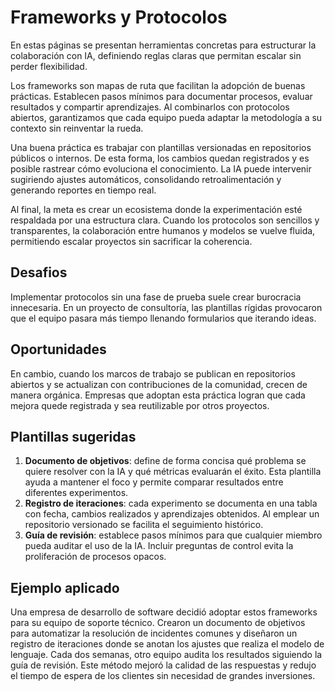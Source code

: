 # Frameworks y Protocolos

En estas páginas se presentan herramientas concretas para estructurar la colaboración con IA, definiendo reglas claras que permitan escalar sin perder flexibilidad.

Los frameworks son mapas de ruta que facilitan la adopción de buenas prácticas. Establecen pasos mínimos para documentar procesos, evaluar resultados y compartir aprendizajes. Al combinarlos con protocolos abiertos, garantizamos que cada equipo pueda adaptar la metodología a su contexto sin reinventar la rueda.

Una buena práctica es trabajar con plantillas versionadas en repositorios públicos o internos. De esta forma, los cambios quedan registrados y es posible rastrear cómo evoluciona el conocimiento. La IA puede intervenir sugiriendo ajustes automáticos, consolidando retroalimentación y generando reportes en tiempo real.

Al final, la meta es crear un ecosistema donde la experimentación esté respaldada por una estructura clara. Cuando los protocolos son sencillos y transparentes, la colaboración entre humanos y modelos se vuelve fluida, permitiendo escalar proyectos sin sacrificar la coherencia.

## Desafios

Implementar protocolos sin una fase de prueba suele crear burocracia innecesaria. En un proyecto de consultoría, las plantillas rígidas provocaron que el equipo pasara más tiempo llenando formularios que iterando ideas.

## Oportunidades

En cambio, cuando los marcos de trabajo se publican en repositorios abiertos y se actualizan con contribuciones de la comunidad, crecen de manera orgánica. Empresas que adoptan esta práctica logran que cada mejora quede registrada y sea reutilizable por otros proyectos.

## Plantillas sugeridas

1. **Documento de objetivos**: define de forma concisa qué problema se quiere
   resolver con la IA y qué métricas evaluarán el éxito. Esta plantilla ayuda a
   mantener el foco y permite comparar resultados entre diferentes experimentos.
2. **Registro de iteraciones**: cada experimento se documenta en una tabla con
   fecha, cambios realizados y aprendizajes obtenidos. Al emplear un repositorio
   versionado se facilita el seguimiento histórico.
3. **Guía de revisión**: establece pasos mínimos para que cualquier miembro pueda
   auditar el uso de la IA. Incluir preguntas de control evita la proliferación
   de procesos opacos.

## Ejemplo aplicado

Una empresa de desarrollo de software decidió adoptar estos frameworks para su
equipo de soporte técnico. Crearon un documento de objetivos para automatizar la
resolución de incidentes comunes y diseñaron un registro de iteraciones donde se
anotan los ajustes que realiza el modelo de lenguaje. Cada dos semanas, otro
equipo audita los resultados siguiendo la guía de revisión. Este método mejoró
la calidad de las respuestas y redujo el tiempo de espera de los clientes sin
necesidad de grandes inversiones.

